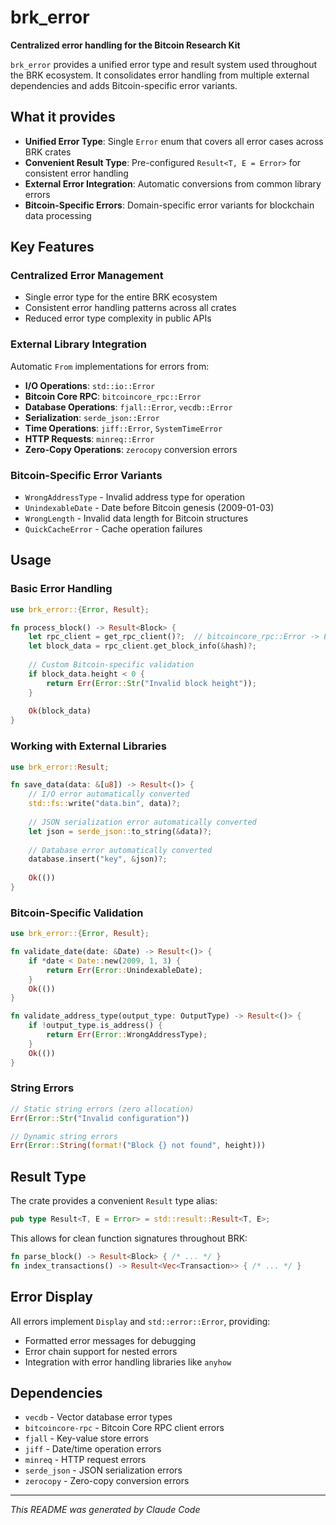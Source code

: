 # brk_error

**Centralized error handling for the Bitcoin Research Kit**

`brk_error` provides a unified error type and result system used throughout the BRK ecosystem. It consolidates error handling from multiple external dependencies and adds Bitcoin-specific error variants.

## What it provides

- **Unified Error Type**: Single `Error` enum that covers all error cases across BRK crates
- **Convenient Result Type**: Pre-configured `Result<T, E = Error>` for consistent error handling
- **External Error Integration**: Automatic conversions from common library errors
- **Bitcoin-Specific Errors**: Domain-specific error variants for blockchain data processing

## Key Features

### Centralized Error Management
- Single error type for the entire BRK ecosystem
- Consistent error handling patterns across all crates
- Reduced error type complexity in public APIs

### External Library Integration
Automatic `From` implementations for errors from:
- **I/O Operations**: `std::io::Error`
- **Bitcoin Core RPC**: `bitcoincore_rpc::Error`
- **Database Operations**: `fjall::Error`, `vecdb::Error`
- **Serialization**: `serde_json::Error`
- **Time Operations**: `jiff::Error`, `SystemTimeError`
- **HTTP Requests**: `minreq::Error`
- **Zero-Copy Operations**: `zerocopy` conversion errors

### Bitcoin-Specific Error Variants
- `WrongAddressType` - Invalid address type for operation
- `UnindexableDate` - Date before Bitcoin genesis (2009-01-03)
- `WrongLength` - Invalid data length for Bitcoin structures
- `QuickCacheError` - Cache operation failures

## Usage

### Basic Error Handling

```rust
use brk_error::{Error, Result};

fn process_block() -> Result<Block> {
    let rpc_client = get_rpc_client()?;  // bitcoincore_rpc::Error -> Error
    let block_data = rpc_client.get_block_info(&hash)?;
    
    // Custom Bitcoin-specific validation
    if block_data.height < 0 {
        return Err(Error::Str("Invalid block height"));
    }
    
    Ok(block_data)
}
```

### Working with External Libraries

```rust
use brk_error::Result;

fn save_data(data: &[u8]) -> Result<()> {
    // I/O error automatically converted
    std::fs::write("data.bin", data)?;
    
    // JSON serialization error automatically converted  
    let json = serde_json::to_string(&data)?;
    
    // Database error automatically converted
    database.insert("key", &json)?;
    
    Ok(())
}
```

### Bitcoin-Specific Validation

```rust
use brk_error::{Error, Result};

fn validate_date(date: &Date) -> Result<()> {
    if *date < Date::new(2009, 1, 3) {
        return Err(Error::UnindexableDate);
    }
    Ok(())
}

fn validate_address_type(output_type: OutputType) -> Result<()> {
    if !output_type.is_address() {
        return Err(Error::WrongAddressType);
    }
    Ok(())
}
```

### String Errors

```rust
// Static string errors (zero allocation)
Err(Error::Str("Invalid configuration"))

// Dynamic string errors
Err(Error::String(format!("Block {} not found", height)))
```

## Result Type

The crate provides a convenient `Result` type alias:

```rust
pub type Result<T, E = Error> = std::result::Result<T, E>;
```

This allows for clean function signatures throughout BRK:

```rust
fn parse_block() -> Result<Block> { /* ... */ }
fn index_transactions() -> Result<Vec<Transaction>> { /* ... */ }
```

## Error Display

All errors implement `Display` and `std::error::Error`, providing:
- Formatted error messages for debugging
- Error chain support for nested errors
- Integration with error handling libraries like `anyhow`

## Dependencies

- `vecdb` - Vector database error types
- `bitcoincore-rpc` - Bitcoin Core RPC client errors
- `fjall` - Key-value store errors
- `jiff` - Date/time operation errors
- `minreq` - HTTP request errors
- `serde_json` - JSON serialization errors
- `zerocopy` - Zero-copy conversion errors

---

*This README was generated by Claude Code*